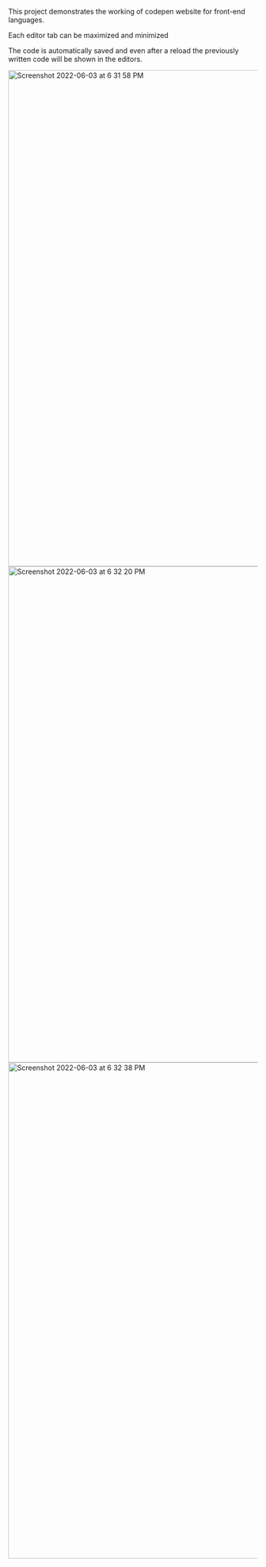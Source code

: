 This project demonstrates the working of codepen website for front-end languages.

Each editor tab can be maximized and minimized

The code is automatically saved and even after a reload the previously written code will be shown in the editors.

<img width="1000" alt="Screenshot 2022-06-03 at 6 31 58 PM" src="https://user-images.githubusercontent.com/57523177/171861414-bc03fb4e-c6e6-4ac1-a411-070d1b8014ec.png">

<img width="1000" alt="Screenshot 2022-06-03 at 6 32 20 PM" src="https://user-images.githubusercontent.com/57523177/171861439-71d0f5e0-f70d-4094-8a1a-282f9fa9f60a.png">

<img width="1000" alt="Screenshot 2022-06-03 at 6 32 38 PM" src="https://user-images.githubusercontent.com/57523177/171861456-bb470cef-6b91-461d-9810-0841cc7fbff1.png">
